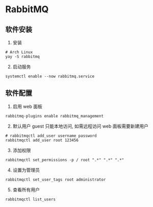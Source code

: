 # RabbitMQ

## 软件安装

1. 安装

```shell
# Arch Linux
yay -S rabbitmq
```

2. 启动服务

```shell
systemctl enable --now rabbitmq.service
```

## 软件配置

1. 启用 web 面板

```shell
rabbitmq-plugins enable rabbitmq_management
```

2. 默认用户 guest 只能本地访问, 如需远程访问 web 面板需要新建用户

```shell
# rabbitmqctl add_user username password
rabbitmqctl add_user root 123456
```

3. 添加权限

```shell
rabbitmqctl set_permissions -p / root ".*" ".*" ".*"
```

4. 设置为管理员

```shell
rabbitmqctl set_user_tags root administrator
```

5. 查看所有用户

```shell
rabbitmqctl list_users
```
